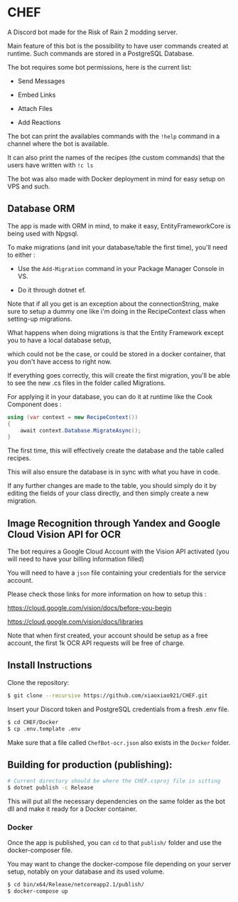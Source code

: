 ﻿# CHEF

A Discord bot made for the Risk of Rain 2 modding server.

Main feature of this bot is the possibility to have user commands created at runtime. Such commands are stored in a PostgreSQL Database.

The bot requires some bot permissions, here is the current list:

- Send Messages

- Embed Links

- Attach Files

- Add Reactions

The bot can print the availables commands with the `!help` command in a channel where the bot is available. 

It can also print the names of the recipes (the custom commands) that the users have written with `!c ls`

The bot was also made with Docker deployment in mind for easy setup on VPS and such.

## Database ORM

The app is made with ORM in mind, to make it easy, EntityFrameworkCore is being used with Npgsql.

To make migrations (and init your database/table the first time), you'll need to either :

- Use the `Add-Migration` command in your Package Manager Console in VS.

- Do it through dotnet ef.

Note that if all you get is an exception about the connectionString, make sure to setup a dummy one like i'm doing in the RecipeContext class when setting-up migrations.

What happens when doing migrations is that the Entity Framework except you to have a local database setup, 

which could not be the case, or could be stored in a docker container, that you don't have access to right now.

If everything goes correctly, this will create the first migration, you'll be able to see the new .cs files in the folder called Migrations.

For applying it in your database, you can do it at runtime like the Cook Component does :

```cs
using (var context = new RecipeContext())
{
    await context.Database.MigrateAsync();
}
```

The first time, this will effectively create the database and the table called recipes.

This will also ensure the database is in sync with what you have in code.

If any further changes are made to the table, you should simply do it by editing the fields of your class directly, and then simply create a new migration.

## Image Recognition through Yandex and Google Cloud Vision API for OCR

The bot requires a Google Cloud Account with the Vision API activated (you will need to have your billing information filled)

You will need to have a `json` file containing your credentials for the service account.

Please check those links for more information on how to setup this :

https://cloud.google.com/vision/docs/before-you-begin

https://cloud.google.com/vision/docs/libraries

Note that when first created, your account should be setup as a free account, the first 1k OCR API requests will be free of charge.

## Install Instructions

Clone the repository:

```bash
$ git clone --recursive https://github.com/xiaoxiao921/CHEF.git
```

Insert your Discord token and PostgreSQL credentials from a fresh .env file.

```bash
$ cd CHEF/Docker
$ cp .env.template .env
```

Make sure that a file called `ChefBot-ocr.json` also exists in the `Docker` folder.

## Building for production (publishing):

```bash
# Current directory should be where the CHEF.csproj file is sitting
$ dotnet publish -c Release
```

This will put all the necessary dependencies on the same folder as the bot dll and make it ready for a Docker container.

### Docker

Once the app is published, you can `cd` to that `publish/` folder and use the docker-composer file.

You may want to change the docker-compose file depending on your server setup, notably on your database and its used volume.

```bash
$ cd bin/x64/Release/netcoreapp2.1/publish/
$ docker-compose up
```
